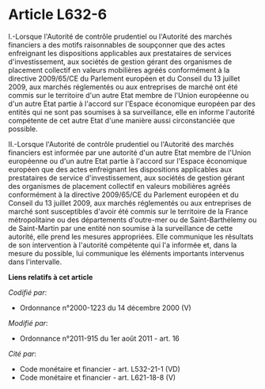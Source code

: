 # Article L632-6

I.-Lorsque l'Autorité de contrôle prudentiel ou l'Autorité des marchés financiers a des motifs raisonnables de soupçonner que
des actes enfreignant les dispositions applicables aux prestataires de services d'investissement, aux sociétés de gestion
gérant des organismes de placement collectif en valeurs mobilières agréés conformément à la directive 2009/65/CE du Parlement
européen et du Conseil du 13 juillet 2009, aux marchés réglementés ou aux entreprises de marché ont été commis sur le
territoire d'un autre Etat membre de l'Union européenne ou d'un autre Etat partie à l'accord sur l'Espace économique européen
par des entités qui ne sont pas soumises à sa surveillance, elle en informe l'autorité compétente de cet autre Etat d'une
manière aussi circonstanciée que possible. 

II.-Lorsque l'Autorité de contrôle prudentiel ou l'Autorité des marchés financiers est informée par une autorité d'un autre
Etat membre de l'Union européenne ou d'un autre Etat partie à l'accord sur l'Espace économique européen que des actes
enfreignant les dispositions applicables aux prestataires de service d'investissement, aux sociétés de gestion gérant des
organismes de placement collectif en valeurs mobilières agréés conformément à la directive 2009/65/CE du Parlement européen
et du Conseil du 13 juillet 2009, aux marchés réglementés ou aux entreprises de marché sont susceptibles d'avoir été commis
sur le territoire de la France métropolitaine ou des départements d'outre-mer ou de Saint-Barthélemy ou de Saint-Martin par
une entité non soumise à la surveillance de cette autorité, elle prend les mesures appropriées. Elle communique les résultats
de son intervention à l'autorité compétente qui l'a informée et, dans la mesure du possible, lui communique les éléments
importants intervenus dans l'intervalle.

**Liens relatifs à cet article**

_Codifié par_:

  - Ordonnance n°2000-1223 du 14 décembre 2000 (V)

_Modifié par_:

  - Ordonnance n°2011-915 du 1er août 2011 - art. 16

_Cité par_:

  - Code monétaire et financier - art. L532-21-1 (VD)
  - Code monétaire et financier - art. L621-18-8 (V)
